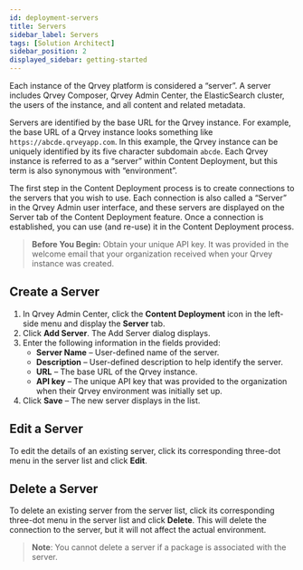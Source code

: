 ```yaml
---
id: deployment-servers 
title: Servers
sidebar_label: Servers
tags: [Solution Architect]
sidebar_position: 2
displayed_sidebar: getting-started
---
```



Each instance of the Qrvey platform is considered a “server”. A server includes Qrvey Composer, Qrvey Admin Center, the ElasticSearch cluster, the users of the instance, and all content and related metadata. 

Servers are identified by the base URL for the Qrvey instance. For example, the base URL of a Qrvey instance looks something like `https://abcde.qrveyapp.com`. In this example, the Qrvey instance can be uniquely identified by its five character subdomain `abcde`. Each Qrvey instance is referred to as a “server” within Content Deployment, but this term is also synonymous with “environment”.

The first step in the Content Deployment process is to create connections to the servers that you wish to use. Each connection is also called a “Server” in the Qrvey Admin user interface, and these servers are displayed on the Server tab of the Content Deployment feature. Once a connection is established, you can use (and re-use) it in the Content Deployment process.

> **Before You Begin:** Obtain your unique API key. It was provided in the welcome email that your organization received when your Qrvey instance was created.

## Create a Server
1. In Qrvey Admin Center, click the **Content Deployment** icon in the left-side menu and display the **Server** tab. 
2. Click **Add Server**. The Add Server dialog displays. 
3. Enter the following information in the fields provided:
    * **Server Name** – User-defined name of the server. 
    * **Description** – User-defined description to help identify the server. 
    * **URL** – The base URL of the Qrvey instance. 
    * **API key** – The unique API key that was provided to the organization when their Qrvey environment was initially set up.  
4. Click **Save** – The new server displays in the list. 

## Edit a Server
To edit the details of an existing server, click its corresponding three-dot menu in the server list and click **Edit**. 

## Delete a Server
To delete an existing server from the server list, click its corresponding three-dot menu in the server list and click **Delete**. This will delete the connection to the server, but it will not affect the actual environment. 

>**Note**: You cannot delete a server if a package is associated with the server. 
